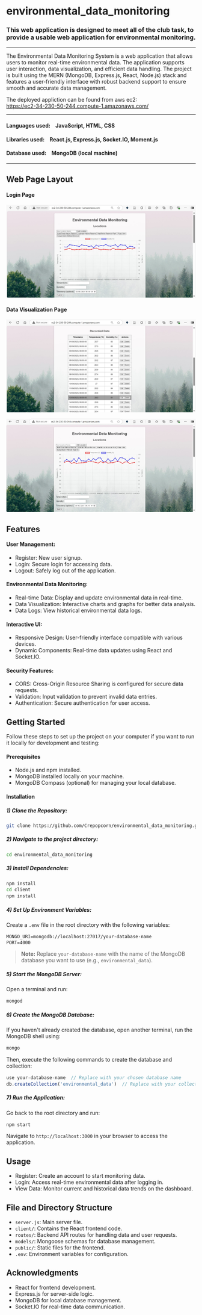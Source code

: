 # environmental_data_monitoring


### This web application is designed to meet all of the club task, to provide a usable web application for environmental monitoring.

---

The Environmental Data Monitoring System is a web application that allows users to monitor real-time environmental data. The application supports user interaction, data visualization, and efficient data handling. The project is built using the MERN (MongoDB, Express.js, React, Node.js) stack and features a user-friendly interface with robust backend support to ensure smooth and accurate data management.

The deployed appliction can be found from aws ec2: <br/>
https://ec2-34-230-50-244.compute-1.amazonaws.com/

---

#### Languages used: &ensp; JavaScript, HTML, CSS
#### Libraries used: &ensp; React.js, Express.js, Socket.IO, Moment.js
#### Database used: &ensp; MongoDB (local machine)

---

## Web Page Layout

#### Login Page
![login_page](https://github.com/Crepopcorn/environmental_data_monitoring/blob/main/images/env1.jpg)

#### Data Visualization Page
![data_page](https://github.com/Crepopcorn/environmental_data_monitoring/blob/main/images/env2.jpg)

![data2_page](https://github.com/Crepopcorn/environmental_data_monitoring/blob/main/images/env3.jpg)
## Features

#### User Management:
- Register: New user signup.
- Login: Secure login for accessing data.
- Logout: Safely log out of the application.

#### Environmental Data Monitoring:
- Real-time Data: Display and update environmental data in real-time.
- Data Visualization: Interactive charts and graphs for better data analysis.
- Data Logs: View historical environmental data logs.

#### Interactive UI:
- Responsive Design: User-friendly interface compatible with various devices.
- Dynamic Components: Real-time data updates using React and Socket.IO.

#### Security Features:
- CORS: Cross-Origin Resource Sharing is configured for secure data requests.
- Validation: Input validation to prevent invalid data entries.
- Authentication: Secure authentication for user access.

## Getting Started

Follow these steps to set up the project on your computer if you want to run it locally for development and testing:

#### Prerequisites
- Node.js and npm installed.
- MongoDB installed locally on your machine.
- MongoDB Compass (optional) for managing your local database.

#### Installation
##### 1) Clone the Repository:

```bash
git clone https://github.com/Crepopcorn/environmental_data_monitoring.git
```

##### 2) Navigate to the project directory:

```bash
cd environmental_data_monitoring
```

##### 3) Install Dependencies:

```bash
npm install
cd client
npm install
```

##### 4) Set Up Environment Variables:

Create a `.env` file in the root directory with the following variables:

```
MONGO_URI=mongodb://localhost:27017/your-database-name
PORT=4000
```

> **Note:** Replace `your-database-name` with the name of the MongoDB database you want to use (e.g., `environmental_data`).

##### 5) Start the MongoDB Server:

Open a terminal and run:

```bash
mongod
```

##### 6) Create the MongoDB Database:

If you haven't already created the database, open another terminal, run the MongoDB shell using:

```bash
mongo
```

Then, execute the following commands to create the database and collection:

```javascript
use your-database-name  // Replace with your chosen database name
db.createCollection('environmental_data')  // Replace with your collection name if needed
```

##### 7) Run the Application:

Go back to the root directory and run:

```bash
npm start
```

Navigate to `http://localhost:3000` in your browser to access the application.

## Usage

- Register: Create an account to start monitoring data.
- Login: Access real-time environmental data after logging in.
- View Data: Monitor current and historical data trends on the dashboard.

## File and Directory Structure

- `server.js`: Main server file.
- `client/`: Contains the React frontend code.
- `routes/`: Backend API routes for handling data and user requests.
- `models/`: Mongoose schemas for database management.
- `public/`: Static files for the frontend.
- `.env`: Environment variables for configuration.

## Acknowledgments
- React for frontend development.
- Express.js for server-side logic.
- MongoDB for local database management.
- Socket.IO for real-time data communication.
